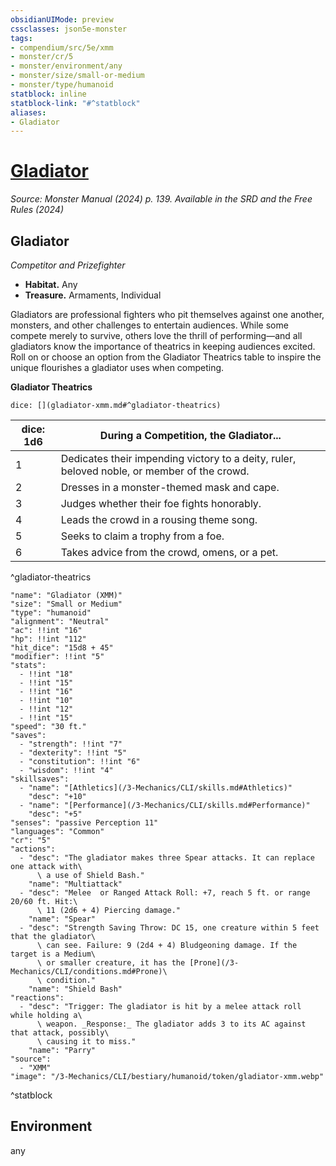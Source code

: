 ```yaml
---
obsidianUIMode: preview
cssclasses: json5e-monster
tags:
- compendium/src/5e/xmm
- monster/cr/5
- monster/environment/any
- monster/size/small-or-medium
- monster/type/humanoid
statblock: inline
statblock-link: "#^statblock"
aliases:
- Gladiator
---
```

# [Gladiator](3-Mechanics\CLI\bestiary\humanoid/gladiator-xmm.md)
*Source: Monster Manual (2024) p. 139. Available in the <span title='Systems Reference Document (5.2)'>SRD</span> and the Free Rules (2024)*  

## Gladiator

*Competitor and Prizefighter*

- **Habitat.** Any  
- **Treasure.** Armaments, Individual  

Gladiators are professional fighters who pit themselves against one another, monsters, and other challenges to entertain audiences. While some compete merely to survive, others love the thrill of performing—and all gladiators know the importance of theatrics in keeping audiences excited. Roll on or choose an option from the Gladiator Theatrics table to inspire the unique flourishes a gladiator uses when competing.

**Gladiator Theatrics**

`dice: [](gladiator-xmm.md#^gladiator-theatrics)`

| dice: 1d6 | During a Competition, the Gladiator... |
|-----------|----------------------------------------|
| 1 | Dedicates their impending victory to a deity, ruler, beloved noble, or member of the crowd. |
| 2 | Dresses in a monster-themed mask and cape. |
| 3 | Judges whether their foe fights honorably. |
| 4 | Leads the crowd in a rousing theme song. |
| 5 | Seeks to claim a trophy from a foe. |
| 6 | Takes advice from the crowd, omens, or a pet. |
^gladiator-theatrics

```statblock
"name": "Gladiator (XMM)"
"size": "Small or Medium"
"type": "humanoid"
"alignment": "Neutral"
"ac": !!int "16"
"hp": !!int "112"
"hit_dice": "15d8 + 45"
"modifier": !!int "5"
"stats":
  - !!int "18"
  - !!int "15"
  - !!int "16"
  - !!int "10"
  - !!int "12"
  - !!int "15"
"speed": "30 ft."
"saves":
  - "strength": !!int "7"
  - "dexterity": !!int "5"
  - "constitution": !!int "6"
  - "wisdom": !!int "4"
"skillsaves":
  - "name": "[Athletics](/3-Mechanics/CLI/skills.md#Athletics)"
    "desc": "+10"
  - "name": "[Performance](/3-Mechanics/CLI/skills.md#Performance)"
    "desc": "+5"
"senses": "passive Perception 11"
"languages": "Common"
"cr": "5"
"actions":
  - "desc": "The gladiator makes three Spear attacks. It can replace one attack with\
      \ a use of Shield Bash."
    "name": "Multiattack"
  - "desc": "Melee  or Ranged Attack Roll: +7, reach 5 ft. or range 20/60 ft. Hit:\
      \ 11 (2d6 + 4) Piercing damage."
    "name": "Spear"
  - "desc": "Strength Saving Throw: DC 15, one creature within 5 feet that the gladiator\
      \ can see. Failure: 9 (2d4 + 4) Bludgeoning damage. If the target is a Medium\
      \ or smaller creature, it has the [Prone](/3-Mechanics/CLI/conditions.md#Prone)\
      \ condition."
    "name": "Shield Bash"
"reactions":
  - "desc": "Trigger: The gladiator is hit by a melee attack roll while holding a\
      \ weapon. _Response:_ The gladiator adds 3 to its AC against that attack, possibly\
      \ causing it to miss."
    "name": "Parry"
"source":
  - "XMM"
"image": "/3-Mechanics/CLI/bestiary/humanoid/token/gladiator-xmm.webp"
```
^statblock

## Environment

any